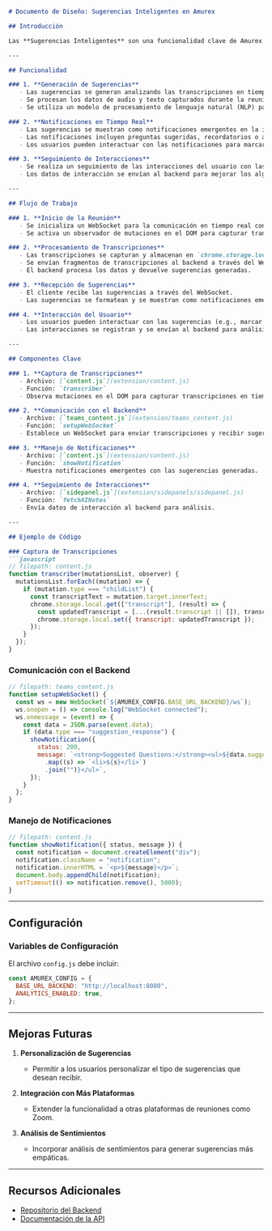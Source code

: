 ```md
# Documento de Diseño: Sugerencias Inteligentes en Amurex

## Introducción

Las **Sugerencias Inteligentes** son una funcionalidad clave de Amurex que proporciona recomendaciones contextuales en tiempo real durante las reuniones. Estas sugerencias están diseñadas para mejorar la productividad y la interacción en reuniones virtuales, ofreciendo preguntas relevantes, ideas y recordatorios basados en el contexto de la conversación.

---

## Funcionalidad

### 1. **Generación de Sugerencias**
   - Las sugerencias se generan analizando las transcripciones en tiempo real.
   - Se procesan los datos de audio y texto capturados durante la reunión.
   - Se utiliza un modelo de procesamiento de lenguaje natural (NLP) para identificar temas clave y generar preguntas o ideas relevantes.

### 2. **Notificaciones en Tiempo Real**
   - Las sugerencias se muestran como notificaciones emergentes en la interfaz del usuario.
   - Las notificaciones incluyen preguntas sugeridas, recordatorios o acciones recomendadas.
   - Los usuarios pueden interactuar con las notificaciones para marcar sugerencias como útiles o descartarlas.

### 3. **Seguimiento de Interacciones**
   - Se realiza un seguimiento de las interacciones del usuario con las sugerencias.
   - Los datos de interacción se envían al backend para mejorar los algoritmos de recomendación.

---

## Flujo de Trabajo

### 1. **Inicio de la Reunión**
   - Se inicializa un WebSocket para la comunicación en tiempo real con el backend.
   - Se activa un observador de mutaciones en el DOM para capturar transcripciones y mensajes de chat.

### 2. **Procesamiento de Transcripciones**
   - Las transcripciones se capturan y almacenan en `chrome.storage.local`.
   - Se envían fragmentos de transcripciones al backend a través del WebSocket.
   - El backend procesa los datos y devuelve sugerencias generadas.

### 3. **Recepción de Sugerencias**
   - El cliente recibe las sugerencias a través del WebSocket.
   - Las sugerencias se formatean y se muestran como notificaciones emergentes.

### 4. **Interacción del Usuario**
   - Los usuarios pueden interactuar con las sugerencias (e.g., marcar como útiles, descartar).
   - Las interacciones se registran y se envían al backend para análisis.

---

## Componentes Clave

### 1. **Captura de Transcripciones**
   - Archivo: [`content.js`](extension/content.js)
   - Función: `transcriber`
   - Observa mutaciones en el DOM para capturar transcripciones en tiempo real.

### 2. **Comunicación con el Backend**
   - Archivo: [`teams_content.js`](extension/teams_content.js)
   - Función: `setupWebSocket`
   - Establece un WebSocket para enviar transcripciones y recibir sugerencias.

### 3. **Manejo de Notificaciones**
   - Archivo: [`content.js`](extension/content.js)
   - Función: `showNotification`
   - Muestra notificaciones emergentes con las sugerencias generadas.

### 4. **Seguimiento de Interacciones**
   - Archivo: [`sidepanel.js`](extension/sidepanels/sidepanel.js)
   - Función: `fetchAINotes`
   - Envía datos de interacción al backend para análisis.

---

## Ejemplo de Código

### Captura de Transcripciones
```javascript
// filepath: content.js
function transcriber(mutationsList, observer) {
  mutationsList.forEach((mutation) => {
    if (mutation.type === "childList") {
      const transcriptText = mutation.target.innerText;
      chrome.storage.local.get(["transcript"], (result) => {
        const updatedTranscript = [...(result.transcript || []), transcriptText];
        chrome.storage.local.set({ transcript: updatedTranscript });
      });
    }
  });
}
```

### Comunicación con el Backend
```javascript
// filepath: teams_content.js
function setupWebSocket() {
  const ws = new WebSocket(`${AMUREX_CONFIG.BASE_URL_BACKEND}/ws`);
  ws.onopen = () => console.log("WebSocket connected");
  ws.onmessage = (event) => {
    const data = JSON.parse(event.data);
    if (data.type === "suggestion_response") {
      showNotification({
        status: 200,
        message: `<strong>Suggested Questions:</strong><ul>${data.suggestions
          .map((s) => `<li>${s}</li>`)
          .join("")}</ul>`,
      });
    }
  };
}
```

### Manejo de Notificaciones
```javascript
// filepath: content.js
function showNotification({ status, message }) {
  const notification = document.createElement("div");
  notification.className = "notification";
  notification.innerHTML = `<p>${message}</p>`;
  document.body.appendChild(notification);
  setTimeout(() => notification.remove(), 5000);
}
```

---

## Configuración

### Variables de Configuración
El archivo `config.js` debe incluir:
```javascript
const AMUREX_CONFIG = {
  BASE_URL_BACKEND: "http://localhost:8080",
  ANALYTICS_ENABLED: true,
};
```

---

## Mejoras Futuras

1. **Personalización de Sugerencias**
   - Permitir a los usuarios personalizar el tipo de sugerencias que desean recibir.

2. **Integración con Más Plataformas**
   - Extender la funcionalidad a otras plataformas de reuniones como Zoom.

3. **Análisis de Sentimientos**
   - Incorporar análisis de sentimientos para generar sugerencias más empáticas.

---

## Recursos Adicionales

- [Repositorio del Backend](https://github.com/thepersonalaicompany/amurex-backend)
- [Documentación de la API](https://amurex.ai/docs/api)
```